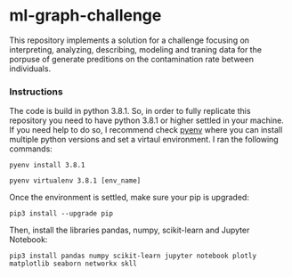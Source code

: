 # ml-graph-challenge

This repository implements a solution for a challenge focusing on interpreting, analyzing, describing, modeling and traning data for the porpuse of generate preditions on the contamination rate between individuals.

### Instructions

The code is build in python 3.8.1. So, in order to fully replicate this repository you need to have python 3.8.1 or higher settled in your machine. If you need help to do so, I recommend check [pyenv](https://realpython.com/intro-to-pyenv/) where you can install multiple python versions and set a virtaul environment. I ran the following commands:

```
pyenv install 3.8.1
```

```
pyenv virtualenv 3.8.1 [env_name]
```

Once the environment is settled, make sure your pip is upgraded:

```
pip3 install --upgrade pip
```

Then, install the libraries pandas, numpy, scikit-learn and Jupyter Notebook:

```
pip3 install pandas numpy scikit-learn jupyter notebook plotly matplotlib seaborn networkx skll
```
